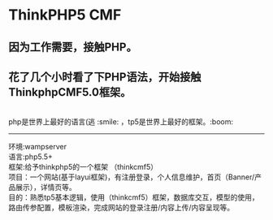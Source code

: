 # ThinkPHP5 CMF
## 因为工作需要，接触PHP。  
## 花了几个小时看了下PHP语法，开始接触ThinkphpCMF5.0框架。
<br>
php是世界上最好的语言(逃 :smile: ，tp5是世界上最好的框架。:boom:
<br>
<hr>
环境:wampserver <br>
语言:php5.5+ <br>
框架:给予thinkphp5的一个框架 （thinkcmf5）<br>
项目：一个网站(基于layui框架)，有注册登录，个人信息维护，首页（Banner/产品展示），详情页等。<br>
目的：熟悉tp5基本逻辑，使用（thinkcmf5）框架，数据库交互，模型的使用，路由传参配置，模板渲染，完成网站的登录注册/内容上传/内容呈现等。<br>
